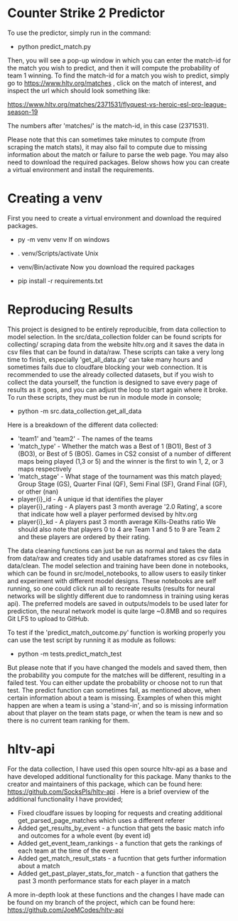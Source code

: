 # Counter Strike 2 Predictor 

To use the predictor, simply run in the command:

* python predict_match.py

Then, you will see a pop-up window in which you can enter the match-id for the match you wish to predict, and then it will compute the probability of team 1 winning.
To find the match-id for a match you wish to predict, simply go to https://www.hltv.org/matches , click on the match of interest, and inspect the url which should look something like:

https://www.hltv.org/matches/2371531/flyquest-vs-heroic-esl-pro-league-season-19

The numbers after 'matches/' is the match-id, in this case (2371531).

Please note that this can sometimes take minutes to compute (from scraping the match stats), it may also fail to compute due to missing information about the match or failure to parse the web page. You may also need to download the required packages. Below shows how you can create a virtual environment and install the requirements.

# Creating a venv

First you need to create a virtual environment and download the required packages.

* py -m venv venv
If on windows

* . venv/Scripts/activate
Unix

* venv/Bin/activate
Now you download the required packages

* pip install -r requirements.txt

# Reproducing Results
This project is designed to be entirely reproducible, from data collection to model selection. In the src/data_collection folder can be found scripts for collecting/ scraping data from the website hltv.org and it saves the data in csv files that can be found in data/raw. These scripts can take a very long time to finish, especially 'get_all_data.py' can take many hours and sometimes fails due to cloudfare blocking your web connection. It is recommended to use the already collected datasets, but if you wish to collect the data yourself, the function is designed to save every page of results as it goes, and you can adjust the loop to start again where it broke. To run these scripts, they must be run in module mode in console;

* python -m src.data_collection.get_all_data

Here is a breakdown of the different data collected:
* 'team1' and 'team2' - The names of the teams
* 'match_type' - Whether the match was a Best of 1 (BO1), Best of 3 (BO3), or Best of 5 (BO5). Games in CS2 consist of a number of different maps being played (1,3 or 5) and the winner is the first to win 1, 2, or 3 maps respectively
* 'match_stage' - What stage of the tournament was this match played; Group Stage (GS), Quarter Final (QF), Semi Final (SF), Grand Final (GF), or other (nan)
* player{i}_id - A unique id that identifies the player
* player{i}_rating - A players past 3 month average '2.0 Rating', a score that indicate how well a player performed devised by hltv.org
* player{i}_kd - A players past 3 month average Kills-Deaths ratio
We should also note that players 0 to 4 are Team 1 and 5 to 9 are Team 2 and these players are ordered by their rating.

The data cleaning functions can just be run as normal and takes the data from data/raw and creates tidy and usable dataframes stored as csv files in data/clean. The model selection and training have been done in notebooks, which can be found in src/model_notebooks, to allow users to easily tinker and experiment with different model designs. These notebooks are self running, so one could click run all to recreate results (results for neural networks will be slightly different due to randomness in training using keras api). The preferred models are saved in outputs/models to be used later for prediction, the neural network model is quite large ~0.8MB and so requires Git LFS to upload to GitHub. 

To test if the 'predict_match_outcome.py' function is working properly you can use the test script by running it as module as follows:

* python -m tests.predict_match_test

But please note that if you have changed the models and saved them, then the probability you compute for the matches will be different, resulting in a failed test. You can either update the probability or choose not to run that test. The predict function can sometimes fail, as mentioned above, when certain information about a team is missing. Examples of when this might happen are when a team is using a 'stand-in', and so is missing information about that player on the team stats page, or when the team is new and so there is no current team ranking for them.

# hltv-api

For the data collection, I have used this open source hltv-api as a base and have developed additional functionality for this package. Many thanks to the creator and maintainers of this package, which can be found here: https://github.com/SocksPls/hltv-api . Here is a brief overview of the additional functionality I have provided;

* Fixed cloudfare issues by looping for requests and creating additional get_parsed_page_matches which uses a different referer
* Added get_results_by_event - a function that gets the basic match info and outcomes for a whole event (by event id)
* Added get_event_team_rankings - a function that gets the rankings of each team at the time of the event
* Added get_match_result_stats - a fucntion that gets further information about a match
* Added get_past_player_stats_for_match - a function that gathers the past 3 month performance stats for each player in a match

A more in-depth look at these functions and the changes I have made can be found on my branch of the project, which can be found here: https://github.com/JoeMCodes/hltv-api
